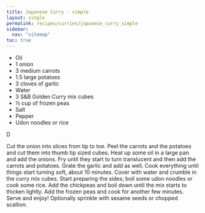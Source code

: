 ```yaml
---
title: Japanese Curry - simple
layout: single
permalink: recipes/curries/japanese_curry_simple
sidebar:
  nav: "sitemap"
toc: true
---
```


- Oil
- 1 onion
- 3 medium carrots
- 1.5 large potatoes
- 3 cloves of garlic
- Water
- 3 S&B Golden Curry mix cubes
- ½ cup of frozen peas
- Salt
- Pepper
- Udon noodles or rice

<script> document.write(5 + 6); </script>

D

Cut the onion into slices from tip to toe. Peel the carrots and the potatoes and cut 
them into thumb tip sized cubes. Heat up some oil in a large pan and add the onions. 
Fry until they start to turn translucent and then add the carrots and potatoes. 
Grate the garlic and add as well. Cook everything until things start turning soft, 
about 10 minutes. Cover with water and crumble in the curry mix cubes. Start preparing 
the sides; boil some udon noodles or cook some rice. Add the chickpeas and boil down 
until the mix starts to thicken lightly. Add the frozen peas and cook for another 
few minutes. Serve and enjoy! Optionally sprinkle with sesame seeds or chopped scallion.
